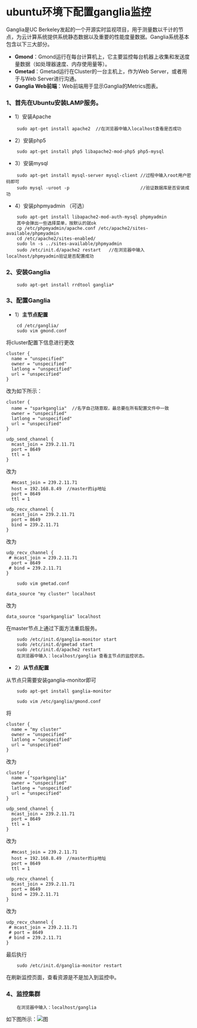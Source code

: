 # ubuntu环境下配置ganglia监控

Ganglia是UC Berkeley发起的一个开源实时监视项目，用于测量数以千计的节点，为云计算系统提供系统静态数据以及重要的性能度量数据。Ganglia系统基本包含以下三大部分。
- **Gmond**：Gmond运行在每台计算机上，它主要监控每台机器上收集和发送度量数据（如处理器速度、内存使用量等）。
 - **Gmetad**：Gmetad运行在Cluster的一台主机上，作为Web Server，或者用于与Web Server进行沟通。
 - **Ganglia Web前端**：Web前端用于显示Ganglia的Metrics图表。

### 1、首先在Ubuntu安装LAMP服务。
 - 1）安装Apache  
```
    sudo apt-get install apache2  //在浏览器中输入localhost查看是否成功
```
 - 2）安装php5
```
    sudo apt-get install php5 libapache2-mod-php5 php5-mysql
```
 - 3）安装mysql 
```
    sudo apt-get install mysql-server mysql-client //过程中输入root用户密码即可 
    sudo mysql -uroot -p                           //验证数据库是否安装成功
```
 - 4）安装phpmyadmin （可选）
```
    sudo apt-get install libapache2-mod-auth-mysql phpmyadmin
    其中会弹出一些选择菜单，按默认的就ok
    cp /etc/phpmyadmin/apache.conf /etc/apache2/sites-available/phpmyadmin
    cd /etc/apache2/sites-enabled/
    sudo ln -s ../sites-available/phpmyadmin
    sudo /etc/init.d/apache2 restart   //在浏览器中输入localhost/phpmyadmin验证是否配置成功
```
### 2、安装Ganglia
```
    sudo apt-get install rrdtool ganglia*
```

### 3、配置Ganglia
 - 1）**主节点配置**
```
    cd /etc/ganglia/
    sudo vim gmond.conf
```
将cluster配置下信息进行更改
```
cluster {
  name = "unspecified"
  owner = "unspecified"
  latlong = "unspecified"
  url = "unspecified"
}
```
改为如下所示：
```
cluster {
  name = "sparkganglia"  //名字自己随意取，最总要在所有配置文件中一致
  owner = "unspecified"
  latlong = "unspecified"
  url = "unspecified"
}
```
```
udp_send_channel {
  mcast_join = 239.2.11.71
  port = 8649
  ttl = 1
}
```
改为
```
  #mcast_join = 239.2.11.71
  host = 192.168.8.49  //master的ip地址
  port = 8649
  ttl = 1
```
```
udp_recv_channel {
  mcast_join = 239.2.11.71
  port = 8649
  bind = 239.2.11.71
}
```
改为
```
udp_recv_channel {
 # mcast_join = 239.2.11.71
  port = 8649
 # bind = 239.2.11.71
}
```
```
    sudo vim gmetad.conf
```
```
data_source "my cluster" localhost
```
改为
```
data_source "sparkganglia" localhost
```
在master节点上通过下面方法重启服务。
```
    sudo /etc/init.d/ganglia-monitor start
    sudo /etc/init.d/gmetad start
    sudo /etc/init.d/apache2 restart
    在浏览器中输入：localhost/ganglia 查看主节点的监控状态。
```

 - 2）**从节点配置**

从节点只需要安装ganglia-monitor即可
```
    sudo apt-get install ganglia-monitor
```
```
    sudo vim /etc/ganglia/gmond.conf
```
将
```
cluster {
  name = "my cluster"
  owner = "unspecified"
  latlong = "unspecified"
  url = "unspecified"
}
```
改为
```
cluster {
  name = "sparkganglia"
  owner = "unspecified"
  latlong = "unspecified"
  url = "unspecified"
}
```
```
udp_send_channel {
  mcast_join = 239.2.11.71
  port = 8649
  ttl = 1
}
```
改为
```
  #mcast_join = 239.2.11.71
  host = 192.168.8.49  //master的ip地址
  port = 8649
  ttl = 1
```
```
udp_recv_channel {
  mcast_join = 239.2.11.71
  port = 8649
  bind = 239.2.11.71
}
```
改为
```
udp_recv_channel {
 # mcast_join = 239.2.11.71
 # port = 8649
 # bind = 239.2.11.71
}
```
最后执行
```
    sudo /etc/init.d/ganglia-monitor restart
```
在刷新监控页面，查看资源是不是加入到监控中。
### 4、监控集群
```
    在浏览器中输入：localhost/ganglia 
```
如下图所示：![图](https://github.com/gjhkael/deployDoc/blob/master/image/ganglia.png)





